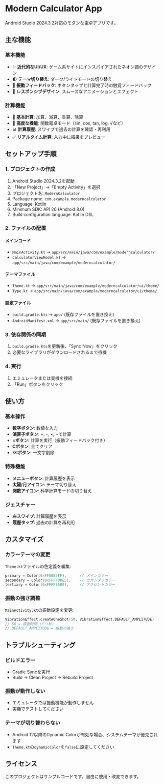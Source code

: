 # Modern Calculator App

Android Studio 2024.3.2対応のモダンな電卓アプリです。

## 主な機能

### 基本機能
- ✨ **近代的なUI/UX**: ゲーム系サイトにインスパイアされたネオン調のデザイン
- 🌓 **テーマ切り替え**: ダーク/ライトモードの切り替え
- 📳 **振動フィードバック**: ボタンタップと計算完了時の触覚フィードバック
- 📱 **レスポンシブデザイン**: スムーズなアニメーションとエフェクト

### 計算機能
- 🔢 **基本計算**: 加算、減算、乗算、除算
- 🧮 **高度な機能**: 関数電卓モード（sin, cos, tan, log, √など）
- 📊 **計算履歴**: スワイプで過去の計算を確認・再利用
- ✅ **リアルタイム計算**: 入力中に結果をプレビュー

## セットアップ手順

### 1. プロジェクトの作成
1. Android Studio 2024.3.2を起動
2. 「New Project」→「Empty Activity」を選択
3. プロジェクト名: `ModernCalculator`
4. Package name: `com.example.moderncalculator`
5. Language: Kotlin
6. Minimum SDK: API 26 (Android 8.0)
7. Build configuration language: Kotlin DSL

### 2. ファイルの配置

#### メインコード
- `MainActivity.kt` → `app/src/main/java/com/example/moderncalculator/`
- `CalculatorViewModel.kt` → `app/src/main/java/com/example/moderncalculator/`

#### テーマファイル
- `Theme.kt` → `app/src/main/java/com/example/moderncalculator/ui/theme/`
- `Type.kt` → `app/src/main/java/com/example/moderncalculator/ui/theme/`

#### 設定ファイル
- `build.gradle.kts` → `app/` (既存ファイルを置き換え)
- `AndroidManifest.xml` → `app/src/main/` (既存ファイルを置き換え)

### 3. 依存関係の同期
1. `build.gradle.kts`を更新後、「Sync Now」をクリック
2. 必要なライブラリがダウンロードされるまで待機

### 4. 実行
1. エミュレータまたは実機を接続
2. 「Run」ボタンをクリック

## 使い方

### 基本操作
- **数字ボタン**: 数値を入力
- **演算子ボタン**: +, -, ×, ÷で計算
- **=ボタン**: 計算を実行（振動フィードバック付き）
- **Cボタン**: 全てクリア
- **⌫ボタン**: 一文字削除

### 特殊機能
- **メニューボタン**: 計算履歴を表示
- **太陽/月アイコン**: テーマ切り替え
- **関数アイコン**: 科学計算モードの切り替え

### ジェスチャー
- **左スワイプ**: 計算履歴を表示
- **履歴タップ**: 過去の計算を再利用

## カスタマイズ

### カラーテーマの変更
`Theme.kt`ファイルの色定義を編集:
```kotlin
primary = Color(0xFF00E5FF),      // メインカラー
secondary = Color(0xFFFF00E5),    // セカンダリカラー
tertiary = Color(0xFFFFE500),     // アクセントカラー
```

### 振動の強さ調整
`MainActivity.kt`の振動設定を変更:
```kotlin
VibrationEffect.createOneShot(50, VibrationEffect.DEFAULT_AMPLITUDE)
// 50 = 振動時間（ミリ秒）
// DEFAULT_AMPLITUDE = 振動の強さ
```

## トラブルシューティング

### ビルドエラー
- Gradle Syncを実行
- Build → Clean Project → Rebuild Project

### 振動が動作しない
- エミュレータでは振動機能が動作しません
- 実機でテストしてください

### テーマが切り替わらない
- Android 12以降のDynamic Colorが有効な場合、システムテーマが優先されます
- `Theme.kt`の`dynamicColor`を`false`に設定してください

## ライセンス
このプロジェクトはサンプルコードです。自由に使用・改変できます。
